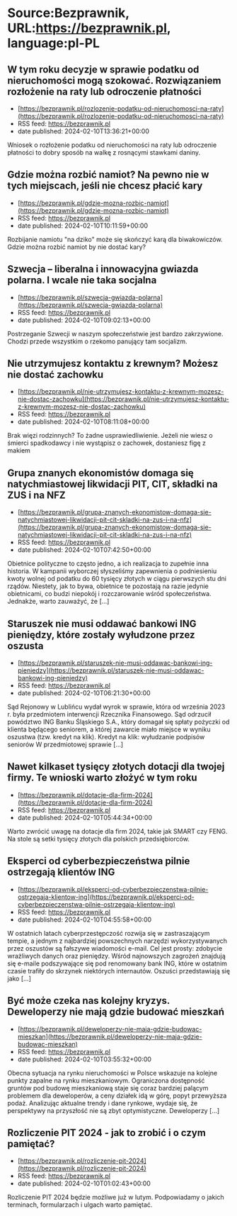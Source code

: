 # Source:Bezprawnik, URL:https://bezprawnik.pl, language:pl-PL

## W tym roku decyzje w sprawie podatku od nieruchomości mogą szokować. Rozwiązaniem rozłożenie na raty lub odroczenie płatności
 - [https://bezprawnik.pl/rozlozenie-podatku-od-nieruchomosci-na-raty](https://bezprawnik.pl/rozlozenie-podatku-od-nieruchomosci-na-raty)
 - RSS feed: https://bezprawnik.pl
 - date published: 2024-02-10T13:36:21+00:00

Wniosek o rozłożenie podatku od nieruchomości na raty lub odroczenie płatności to dobry sposób na walkę z rosnącymi stawkami daniny.

## Gdzie można rozbić namiot? Na pewno nie w tych miejscach, jeśli nie chcesz płacić kary
 - [https://bezprawnik.pl/gdzie-mozna-rozbic-namiot](https://bezprawnik.pl/gdzie-mozna-rozbic-namiot)
 - RSS feed: https://bezprawnik.pl
 - date published: 2024-02-10T10:11:59+00:00

Rozbijanie namiotu "na dziko" może się skończyć karą dla biwakowiczów. Gdzie można rozbić namiot by nie dostać kary?

## Szwecja – liberalna i innowacyjna gwiazda polarna. I wcale nie taka socjalna
 - [https://bezprawnik.pl/szwecja-gwiazda-polarna](https://bezprawnik.pl/szwecja-gwiazda-polarna)
 - RSS feed: https://bezprawnik.pl
 - date published: 2024-02-10T09:02:13+00:00

Postrzeganie Szwecji w naszym społeczeństwie jest bardzo zakrzywione. Chodzi przede wszystkim o rzekomo panujący tam socjalizm.

## Nie utrzymujesz kontaktu z krewnym? Możesz nie dostać zachowku
 - [https://bezprawnik.pl/nie-utrzymujesz-kontaktu-z-krewnym-mozesz-nie-dostac-zachowku](https://bezprawnik.pl/nie-utrzymujesz-kontaktu-z-krewnym-mozesz-nie-dostac-zachowku)
 - RSS feed: https://bezprawnik.pl
 - date published: 2024-02-10T08:11:08+00:00

Brak więzi rodzinnych? To żadne usprawiedliwienie. Jeżeli nie wiesz o śmierci spadkodawcy i nie wystąpisz o zachowek, dostaniesz figę z makiem

## Grupa znanych ekonomistów domaga się natychmiastowej likwidacji PIT, CIT, składki na ZUS i na NFZ
 - [https://bezprawnik.pl/grupa-znanych-ekonomistow-domaga-sie-natychmiastowej-likwidacji-pit-cit-skladki-na-zus-i-na-nfz](https://bezprawnik.pl/grupa-znanych-ekonomistow-domaga-sie-natychmiastowej-likwidacji-pit-cit-skladki-na-zus-i-na-nfz)
 - RSS feed: https://bezprawnik.pl
 - date published: 2024-02-10T07:42:50+00:00

Obietnice polityczne to często jedno, a ich realizacja to zupełnie inna historia. W kampanii wyborczej słyszeliśmy zapewnienia o podniesieniu kwoty wolnej od podatku do 60 tysięcy złotych w ciągu pierwszych stu dni rządów. Niestety, jak to bywa, obietnice te pozostają na razie jedynie obietnicami, co budzi niepokój i rozczarowanie wśród społeczeństwa. Jednakże, warto zauważyć, że […]

## Staruszek nie musi oddawać bankowi ING pieniędzy, które zostały wyłudzone przez oszusta
 - [https://bezprawnik.pl/staruszek-nie-musi-oddawac-bankowi-ing-pieniedzy](https://bezprawnik.pl/staruszek-nie-musi-oddawac-bankowi-ing-pieniedzy)
 - RSS feed: https://bezprawnik.pl
 - date published: 2024-02-10T06:21:30+00:00

Sąd Rejonowy w Lublińcu wydał wyrok w sprawie, która od września 2023 r. była przedmiotem interwencji Rzecznika Finansowego. Sąd odrzucił powództwo ING Banku Śląskiego S.A., który domagał się spłaty pożyczki od klienta będącego seniorem, a której zawarcie miało miejsce w wyniku oszustwa (tzw. kredyt na klik). Kredyt na klik: wyłudzanie podpisów seniorów W przedmiotowej sprawie […]

## Nawet kilkaset tysięcy złotych dotacji dla twojej firmy. Te wnioski warto złożyć w tym roku
 - [https://bezprawnik.pl/dotacje-dla-firm-2024](https://bezprawnik.pl/dotacje-dla-firm-2024)
 - RSS feed: https://bezprawnik.pl
 - date published: 2024-02-10T05:44:34+00:00

Warto zwrócić uwagę na dotacje dla firm 2024, takie jak SMART czy FENG. Na stole są setki tysięcy złotych dla polskich przedsiębiorców.

## Eksperci od cyberbezpieczeństwa pilnie ostrzegają klientów ING
 - [https://bezprawnik.pl/eksperci-od-cyberbezpieczenstwa-pilnie-ostrzegaja-klientow-ing](https://bezprawnik.pl/eksperci-od-cyberbezpieczenstwa-pilnie-ostrzegaja-klientow-ing)
 - RSS feed: https://bezprawnik.pl
 - date published: 2024-02-10T04:55:58+00:00

W ostatnich latach cyberprzestępczość rozwija się w zastraszającym tempie, a jednym z najbardziej powszechnych narzędzi wykorzystywanych przez oszustów są fałszywe wiadomości e-mail. Cel jest prosty: zdobycie wrażliwych danych oraz pieniędzy. Wśród najnowszych zagrożeń znajdują się e-maile podszywające się pod renomowany bank ING, które w ostatnim czasie trafiły do skrzynek niektórych internautów. Oszuści przedstawiają się jako […]

## Być może czeka nas kolejny kryzys. Deweloperzy nie mają gdzie budować mieszkań
 - [https://bezprawnik.pl/deweloperzy-nie-maja-gdzie-budowac-mieszkan](https://bezprawnik.pl/deweloperzy-nie-maja-gdzie-budowac-mieszkan)
 - RSS feed: https://bezprawnik.pl
 - date published: 2024-02-10T03:55:32+00:00

Obecna sytuacja na rynku nieruchomości w Polsce wskazuje na kolejne punkty zapalne na rynku mieszkaniowym. Ograniczona dostępność gruntów pod budowę mieszkaniową staje się coraz bardziej palącym problemem dla deweloperów, a ceny działek idą w górę, popyt przewyższa podaż. Analizując aktualne trendy i dane rynkowe, wydaje się, że perspektywy na przyszłość nie są zbyt optymistyczne. Deweloperzy […]

## Rozliczenie PIT 2024 - jak to zrobić i o czym pamiętać?
 - [https://bezprawnik.pl/rozliczenie-pit-2024](https://bezprawnik.pl/rozliczenie-pit-2024)
 - RSS feed: https://bezprawnik.pl
 - date published: 2024-02-10T01:02:43+00:00

Rozliczenie PIT 2024 będzie możliwe już w lutym. Podpowiadamy o jakich terminach, formularzach i ulgach warto pamiętać.

